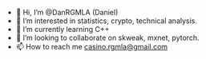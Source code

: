 - 👋 Hi, I’m @DanRGMLA (Daniel)
- 👀 I’m interested in statistics, crypto, technical analysis.
- 🌱 I’m currently learning C++
- 💞️ I’m looking to collaborate on skweak, mxnet, pytorch.
- 📫 How to reach me casino.rgmla@gmail.com

<!---
DanRGMLA/DanRGMLA is a ✨ special ✨ repository because its `README.md` (this file) appears on your GitHub profile.
You can click the Preview link to take a look at your changes.
--->
